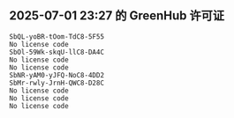 ## 2025-07-01 23:27 的 GreenHub 许可证
```
SbQL-yoBR-tOom-TdC8-5F55
No license code
SbOl-59Wk-skqU-llC8-DA4C
No license code
No license code
SbNR-yAM0-yJFQ-NoC8-4DD2
SbMr-rwly-JrnH-QWC8-D28C
No license code
No license code
No license code
```
